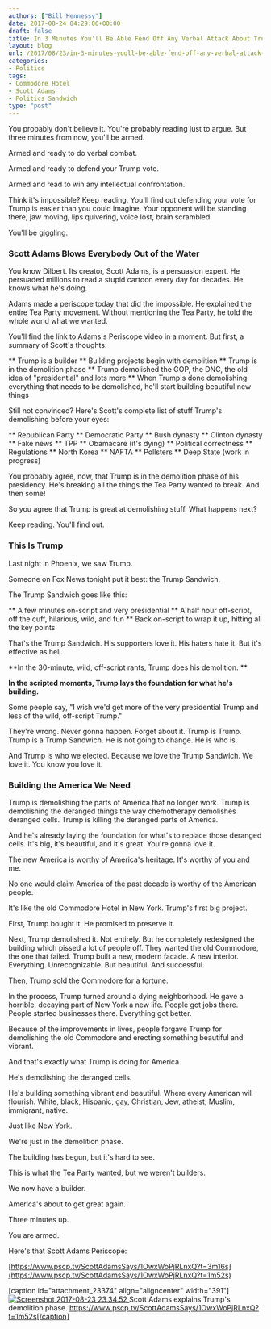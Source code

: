 ```yaml
---
authors: ["Bill Hennessy"]
date: 2017-08-24 04:29:06+00:00
draft: false
title: In 3 Minutes You'll Be Able Fend Off Any Verbal Attack About Trump
layout: blog
url: /2017/08/23/in-3-minutes-youll-be-able-fend-off-any-verbal-attack-about-trump/
categories:
- Politics
tags:
- Commodore Hotel
- Scott Adams
- Politics Sandwich
type: "post"
---
```


You probably don't believe it. You're probably reading just to argue. But three minutes from now, you'll be armed.

Armed and ready to do verbal combat.

Armed and ready to defend your Trump vote.

Armed and read to win any intellectual confrontation.

Think it's impossible? Keep reading. You'll find out defending your vote for Trump is easier than you could imagine. Your opponent will be standing there, jaw moving, lips quivering, voice lost, brain scrambled.

You'll be giggling.



### Scott Adams Blows Everybody Out of the Water



You know Dilbert. Its creator, Scott Adams, is a persuasion expert. He persuaded millions to read a stupid cartoon every day for decades. He knows what he's doing.

Adams made a periscope today that did the impossible. He explained the entire Tea Party movement. Without mentioning the Tea Party, he told the whole world what we wanted.

You'll find the link to Adams's Periscope video in a moment. But first, a summary of Scott's thoughts:




** Trump is a builder
** Building projects begin with demolition
** Trump is in the demolition phase
** Trump demolished the GOP, the DNC, the old idea of "presidential" and lots more
** When Trump's done demolishing everything that needs to be demolished, he'll start building beautiful new things


Still not convinced? Here's Scott's complete list of stuff Trump's demolishing before your eyes:


** Republican Party
** Democratic Party
** Bush dynasty
** Clinton dynasty
** Fake news
** TPP
** Obamacare (it's dying)
** Political correctness
** Regulations
** North Korea
** NAFTA
** Pollsters
** Deep State (work in progress)


You probably agree, now, that Trump is in the demolition phase of his presidency. He's breaking all the things the Tea Party wanted to break. And then some!

So you agree that Trump is great at demolishing stuff. What happens next?

Keep reading. You'll find out.



### This Is Trump



Last night in Phoenix, we saw Trump.

Someone on Fox News tonight put it best: the Trump Sandwich.

The Trump Sandwich goes like this:




** A few minutes on-script and very presidential
** A half hour off-script, off the cuff, hilarious, wild, and fun
** Back on-script to wrap it up, hitting all the key points


That's the Trump Sandwich. His supporters love it. His haters hate it. But it's effective as hell.

**In the 30-minute, wild, off-script rants, Trump does his demolition. **

**In the scripted moments, Trump lays the foundation for what he's building.**

Some people say, "I wish we'd get more of the very presidential Trump and less of the wild, off-script Trump."

They're wrong. Never gonna happen. Forget about it. Trump is Trump. Trump is a Trump Sandwich. He is not going to change. He is who is.

And Trump is who we elected. Because we love the Trump Sandwich. We love it. You know you love it.



### Building the America We Need



Trump is demolishing the parts of America that no longer work. Trump is demolishing the deranged things the way chemotherapy demolishes deranged cells. Trump is killing the deranged parts of America.

And he's already laying the foundation for what's to replace those deranged cells. It's big, it's beautiful, and it's great. You're gonna love it.

The new America is worthy of America's heritage. It's worthy of you and me.

No one would claim America of the past decade is worthy of the American people.

It's like the old Commodore Hotel in New York. Trump's first big project.

First, Trump bought it. He promised to preserve it.

Next, Trump demolished it. Not entirely. But he completely redesigned the building which pissed a lot of people off. They wanted the old Commodore, the one that failed. Trump built a new, modern facade. A new interior. Everything. Unrecognizable. But beautiful. And successful.

Then, Trump sold the Commodore for a fortune.

In the process, Trump turned around a dying neighborhood. He gave a horrible, decaying part of New York a new life. People got jobs there. People started businesses there. Everything got better.

Because of the improvements in lives, people forgave Trump for demolishing the old Commodore and erecting something beautiful and vibrant.

And that's exactly what Trump is doing for America.

He's demolishing the deranged cells.

He's building something vibrant and beautiful. Where every American will flourish. White, black, Hispanic, gay, Christian, Jew, atheist, Muslim, immigrant, native.

Just like New York.

We're just in the demolition phase.

The building has begun, but it's hard to see.

This is what the Tea Party wanted, but we weren't builders.

We now have a builder.

America's about to get great again.

Three minutes up.

You are armed.

Here's that Scott Adams Periscope:

[https://www.pscp.tv/ScottAdamsSays/1OwxWoPjRLnxQ?t=3m16s](https://www.pscp.tv/ScottAdamsSays/1OwxWoPjRLnxQ?t=1m52s)

[caption id="attachment_23374" align="aligncenter" width="391"][![Screenshot 2017-08-23 23.34.52](https://hennessysview.com/wp-content/uploads/2017/08/Screenshot-2017-08-23-23.34.52-1.png)
](https://www.pscp.tv/ScottAdamsSays/1OwxWoPjRLnxQ?t=1m52s) Scott Adams explains Trump's demolition phase. https://www.pscp.tv/ScottAdamsSays/1OwxWoPjRLnxQ?t=1m52s[/caption]
